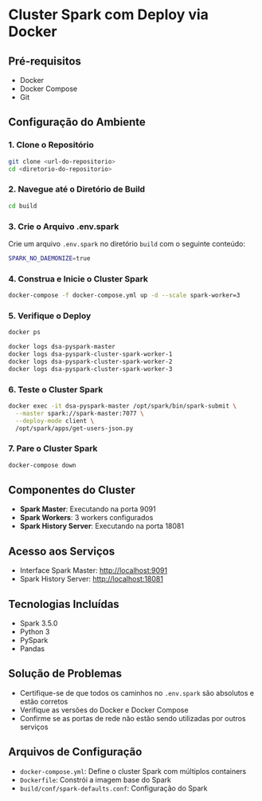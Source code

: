 # Cluster Spark com Deploy via Docker

## Pré-requisitos
- Docker
- Docker Compose
- Git

## Configuração do Ambiente

### 1. Clone o Repositório
```bash
git clone <url-do-repositorio>
cd <diretorio-do-repositorio>
```

### 2. Navegue até o Diretório de Build
```bash
cd build
```

### 3. Crie o Arquivo .env.spark
Crie um arquivo `.env.spark` no diretório `build` com o seguinte conteúdo:
```bash
SPARK_NO_DAEMONIZE=true
```

### 4. Construa e Inicie o Cluster Spark
```bash
docker-compose -f docker-compose.yml up -d --scale spark-worker=3
```

### 5. Verifique o Deploy
```bash
docker ps

docker logs dsa-pyspark-master
docker logs dsa-pyspark-cluster-spark-worker-1
docker logs dsa-pyspark-cluster-spark-worker-2
docker logs dsa-pyspark-cluster-spark-worker-3
```

### 6. Teste o Cluster Spark
```bash
docker exec -it dsa-pyspark-master /opt/spark/bin/spark-submit \
  --master spark://spark-master:7077 \
  --deploy-mode client \
  /opt/spark/apps/get-users-json.py
```

### 7. Pare o Cluster Spark
```bash
docker-compose down
```

## Componentes do Cluster
- **Spark Master**: Executando na porta 9091
- **Spark Workers**: 3 workers configurados
- **Spark History Server**: Executando na porta 18081

## Acesso aos Serviços
- Interface Spark Master: [http://localhost:9091](http://localhost:9091)
- Spark History Server: [http://localhost:18081](http://localhost:18081)

## Tecnologias Incluídas
- Spark 3.5.0
- Python 3
- PySpark
- Pandas

## Solução de Problemas
- Certifique-se de que todos os caminhos no `.env.spark` são absolutos e estão corretos
- Verifique as versões do Docker e Docker Compose
- Confirme se as portas de rede não estão sendo utilizadas por outros serviços

## Arquivos de Configuração
- `docker-compose.yml`: Define o cluster Spark com múltiplos containers
- `Dockerfile`: Constrói a imagem base do Spark
- `build/conf/spark-defaults.conf`: Configuração do Spark
